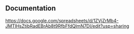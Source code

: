 ## Documentation

https://docs.google.com/spreadsheets/d/1ZVjZrMb4-JMTIHsZtibRadEBrAb8t9RfbFfdQlmN7DI/edit?usp=sharing
